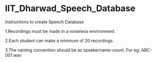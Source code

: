# IIT_Dharwad_Speech_Database

Instructions to create Speech Database

1.Recordings must be made in a noiseless environment.

2.Each student can make a minimum of 20 recordings.

3.The naming convention should be as speakername-count.
For eg: ABC-001.wav
